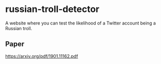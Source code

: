 # russian-troll-detector
A website where you can test the likelihood of a Twitter account being a Russian troll.

## Paper
https://arxiv.org/pdf/1901.11162.pdf
